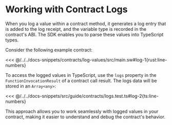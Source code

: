 # Working with Contract Logs

When you log a value within a contract method, it generates a log entry that is added to the log receipt, and the variable type is recorded in the contract's ABI. The SDK enables you to parse these values into TypeScript types.

Consider the following example contract:

<<< @/../../docs-snippets/contracts/log-values/src/main.sw#log-1{rust:line-numbers}

To access the logged values in TypeScript, use the `logs` property in the `FunctionInvocationResult` of a contract call result. The logs data will be stored in an `Array<any>`:

<<< @/../../docs-snippets/src/guide/contracts/logs.test.ts#log-2{ts:line-numbers}

This approach allows you to work seamlessly with logged values in your contract, making it easier to understand and debug the contract's behavior.
